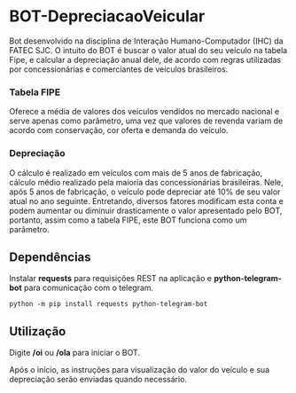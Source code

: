# BOT-DepreciacaoVeicular
Bot desenvolvido na disciplina de Interação Humano-Computador (IHC) da FATEC SJC.
O intuito do BOT é buscar o valor atual do seu veículo na tabela Fipe, e calcular a depreciação anual dele, de acordo com regras utilizadas por concessionárias e comerciantes de veículos brasileiros.

### Tabela FIPE
Oferece a média de valores dos veículos vendidos no mercado nacional e serve apenas como parâmetro, uma vez que valores de revenda variam de acordo com conservação, cor oferta e demanda do veículo.

### Depreciação
O cálculo é realizado em veículos com mais de 5 anos de fabricação, cálculo médio realizado pela maioria das concessionárias brasileiras. 
Nele, após 5 anos de fabricação, o veículo pode depreciar até 10% de seu valor atual no ano seguinte.
Entretando, diversos fatores modificam esta conta e podem aumentar ou diminuir drasticamente o valor apresentado pelo BOT, portanto, assim como a tabela FIPE, este BOT funciona como um parâmetro.

## Dependências
Instalar **requests** para requisições REST na aplicação e **python-telegram-bot** para comunicação com o telegram.

`python -m pip install requests python-telegram-bot`

## Utilização 
Digite **/oi** ou **/ola** para iniciar o BOT. 

Após o início, as instruções para visualização do valor do veículo e sua depreciação serão enviadas quando necessário.
